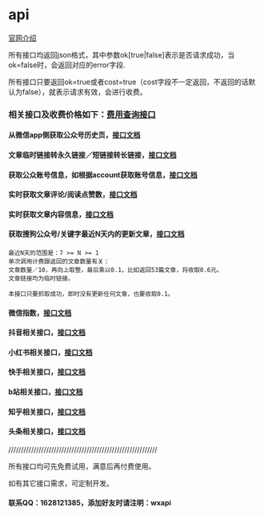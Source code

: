 # api

[官网介绍](http://www.whosecard.com?from=api-doc)

所有接口均返回json格式，其中参数ok[true|false]表示是否请求成功，当ok=false时，会返回对应的error字段.

所有接口只要返回ok=true或者cost=true（cost字段不一定返回，不返回的话默认为false），就表示请求有效，会进行收费。

### 相关接口及收费价格如下：[费用查询接口](https://dev.tencent.com/u/iwoods/p/wxapi-doc/git/blob/master/pay.md)

#### 从微信app侧获取公众号历史页，[接口文档](https://dev.tencent.com/u/iwoods/p/wxapi-doc/git/blob/master/api-profile.md)

#### 文章临时链接转永久链接／短链接转长链接，[接口文档](https://dev.tencent.com/u/iwoods/p/wxapi-doc/git/blob/master/api2.md)

#### 获取公众账号信息，如根据account获取账号信息，[接口文档](https://dev.tencent.com/u/iwoods/p/wxapi-doc/git/blob/master/api3.md)

#### 实时获取文章评论/阅读点赞数，[接口文档](https://dev.tencent.com/u/iwoods/p/wxapi-doc/git/blob/master/api4.md)

#### 实时获取文章内容信息，[接口文档](https://dev.tencent.com/u/iwoods/p/wxapi-doc/git/blob/master/wxarticle.md)

#### 获取搜狗公众号/关键字最近N天内的更新文章，[接口文档](https://dev.tencent.com/u/iwoods/p/wxapi-doc/git/blob/master/api5.md)
```
最近N天的范围是：7 >= N >= 1
单次调用计费跟返回的文章数量有关：
文章数量／10，再向上取整，最后乘以0.1，比如返回53篇文章，将收取0.6元。
文章链接均为临时链接。

本接口只要抓取成功，即时没有更新任何文章，也要收取0.1。
```

#### 微信指数，[接口文档](https://dev.tencent.com/u/iwoods/p/wxapi-doc/git/blob/master/wxindex.md)

#### 抖音相关接口，[接口文档](https://dev.tencent.com/u/iwoods/p/wxapi-doc/git/blob/master/douyin.md)

#### 小红书相关接口，[接口文档](https://dev.tencent.com/u/iwoods/p/wxapi-doc/git/blob/master/xiaohongshu.md)

#### 快手相关接口，[接口文档](https://dev.tencent.com/u/iwoods/p/wxapi-doc/git/blob/master/kuaishou.md)

#### b站相关接口，[接口文档](https://dev.tencent.com/u/iwoods/p/wxapi-doc/git/blob/master/bilibili.md)

#### 知乎相关接口，[接口文档](https://dev.tencent.com/u/iwoods/p/wxapi-doc/git/blob/master/zhihu.md)

#### 头条相关接口，[接口文档](https://dev.tencent.com/u/iwoods/p/wxapi-doc/git/blob/master/toutiao.md)

///////////////////////////////////////////////////////////

所有接口均可先免费试用，满意后再付费使用。

如有其它接口需求，可定制开发。

#### 联系QQ：1628121385，添加好友时请注明：wxapi
